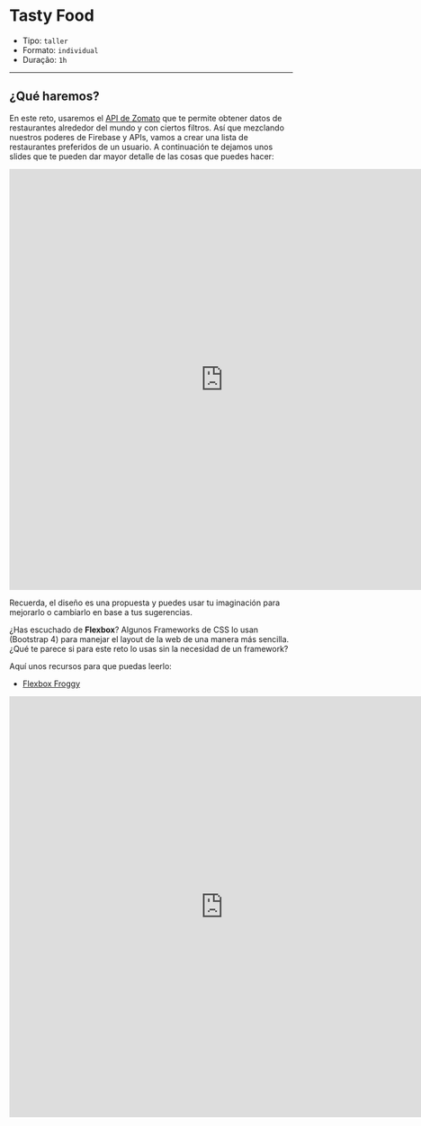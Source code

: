 # Tasty Food

- Tipo: `taller`
- Formato: `individual`
- Duração: `1h`

***

## ¿Qué haremos?

En este reto, usaremos el [API de Zomato](https://developers.zomato.com) que te
permite obtener datos de restaurantes alrededor del mundo y con ciertos filtros.
Así que mezclando nuestros poderes de Firebase y APIs, vamos a crear una lista
de restaurantes preferidos de un usuario. A continuación te dejamos unos slides
que te pueden dar mayor detalle de las cosas que puedes hacer:

<iframe src="https://docs.google.com/presentation/d/e/2PACX-1vRAhFiKGcQyWJl-6NiCbB2N_wXKoK_7FRs3tuR-KOIDNUSd7x8rVPqDEgbMyRwBSRP1lsolou6rBDY6/embed?start=false&loop=false&delayms=3000" frameborder="0" width="760" height="749" allowfullscreen="true" mozallowfullscreen="true" webkitallowfullscreen="true"></iframe>

Recuerda, el diseño es una propuesta y puedes usar tu imaginación para mejorarlo
o cambiarlo en base a tus sugerencias.

¿Has escuchado de **Flexbox**? Algunos Frameworks de CSS lo usan (Bootstrap 4)
para manejar el layout de la web de una manera más sencilla. ¿Qué te parece si
para este reto lo usas sin la necesidad de un framework?

Aquí unos recursos para que puedas leerlo:

- [Flexbox Froggy](https://laboratoria.github.io/flexboxfroggy/)

<iframe src="https://docs.google.com/presentation/d/e/2PACX-1vSDi_npV8fTrCerm-kOSticVIJaEolupfePp89g4TjGGWIHueh1qSKLHRqwWN33f9L3BRcVzWiOAktO/embed?start=false&loop=false&delayms=3000" frameborder="0" width="760" height="749" allowfullscreen="true" mozallowfullscreen="true" webkitallowfullscreen="true"></iframe>
